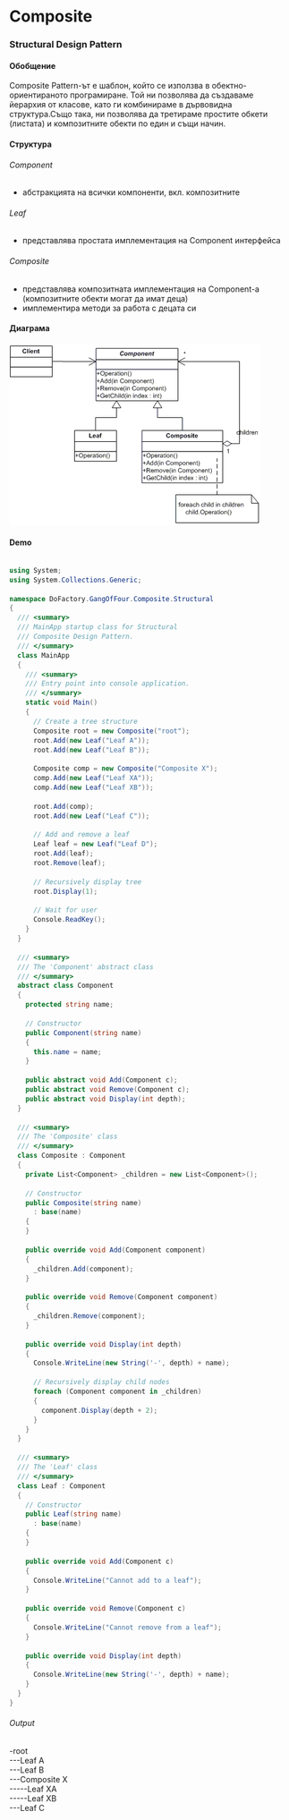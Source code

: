 # Composite
### Structural Design Pattern

#### Обобщение
Composite Pattern-ът е шаблон, който се използва в обектно-ориентираното програмиране. Той ни позволява да създаваме йерархия от класове, като ги комбинираме в дървовидна структура.Също така, ни позволява да третираме простите обкети (листата) и композитните обекти по един и същи начин.

#### Структура
###### Component
* абстракцията на всички компоненти, вкл. композитните

###### Leaf
* представлява простата имплементация на Component интерфейса
 
###### Composite
* представлява композитната имплементация на Component-a (композитните обекти могат да имат деца)
* имплементира методи за работа с децата си

#### Диаграма
![pattern structure](../Images/composite-diagram.gif)

#### Demo
###### 
~~~c#
using System;
using System.Collections.Generic;

namespace DoFactory.GangOfFour.Composite.Structural
{
  /// <summary>
  /// MainApp startup class for Structural 
  /// Composite Design Pattern.
  /// </summary>
  class MainApp
  {
    /// <summary>
    /// Entry point into console application.
    /// </summary>
    static void Main()
    {
      // Create a tree structure
      Composite root = new Composite("root");
      root.Add(new Leaf("Leaf A"));
      root.Add(new Leaf("Leaf B"));

      Composite comp = new Composite("Composite X");
      comp.Add(new Leaf("Leaf XA"));
      comp.Add(new Leaf("Leaf XB"));

      root.Add(comp);
      root.Add(new Leaf("Leaf C"));

      // Add and remove a leaf
      Leaf leaf = new Leaf("Leaf D");
      root.Add(leaf);
      root.Remove(leaf);

      // Recursively display tree
      root.Display(1);

      // Wait for user
      Console.ReadKey();
    }
  }

  /// <summary>
  /// The 'Component' abstract class
  /// </summary>
  abstract class Component
  {
    protected string name;

    // Constructor
    public Component(string name)
    {
      this.name = name;
    }

    public abstract void Add(Component c);
    public abstract void Remove(Component c);
    public abstract void Display(int depth);
  }

  /// <summary>
  /// The 'Composite' class
  /// </summary>
  class Composite : Component
  {
    private List<Component> _children = new List<Component>();

    // Constructor
    public Composite(string name)
      : base(name)
    {
    }

    public override void Add(Component component)
    {
      _children.Add(component);
    }

    public override void Remove(Component component)
    {
      _children.Remove(component);
    }

    public override void Display(int depth)
    {
      Console.WriteLine(new String('-', depth) + name);

      // Recursively display child nodes
      foreach (Component component in _children)
      {
        component.Display(depth + 2);
      }
    }
  }

  /// <summary>
  /// The 'Leaf' class
  /// </summary>
  class Leaf : Component
  {
    // Constructor
    public Leaf(string name)
      : base(name)
    {
    }

    public override void Add(Component c)
    {
      Console.WriteLine("Cannot add to a leaf");
    }

    public override void Remove(Component c)
    {
      Console.WriteLine("Cannot remove from a leaf");
    }

    public override void Display(int depth)
    {
      Console.WriteLine(new String('-', depth) + name);
    }
  }
}
~~~

###### Output
-root  
---Leaf A  
---Leaf B  
---Composite X  
-----Leaf XA  
-----Leaf XB  
---Leaf C  
